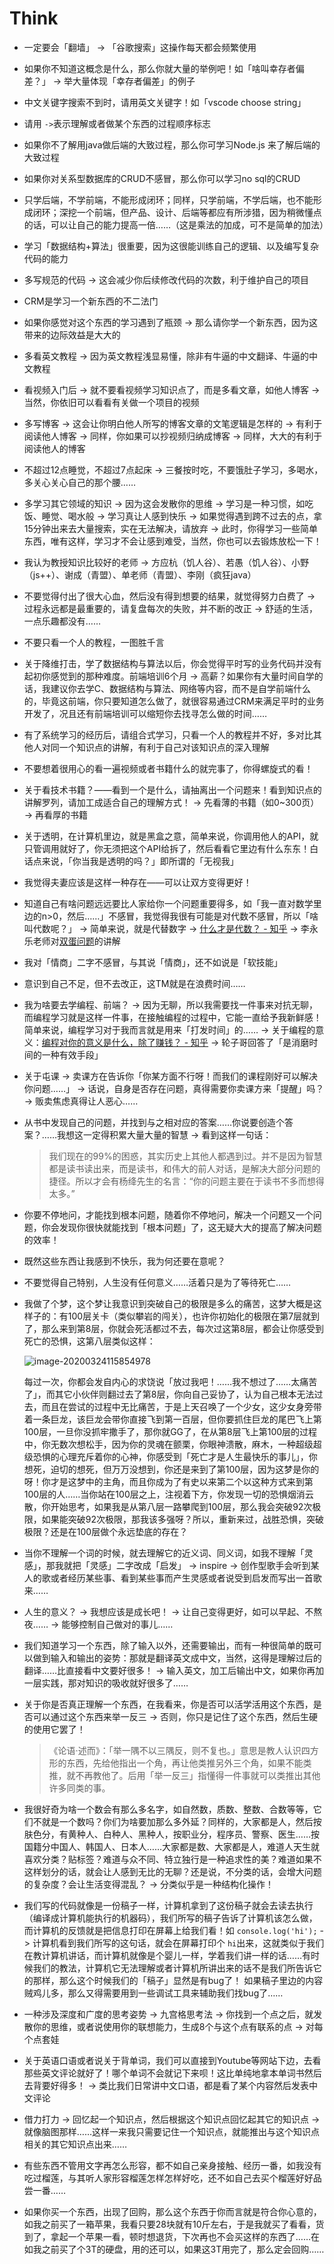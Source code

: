 # Think

- 一定要会「翻墙」 -> 「谷歌搜索」这操作每天都会频繁使用

- 如果你不知道这概念是什么，那么你就大量的举例吧！如「啥叫幸存者偏差？」 -> 举大量体现「幸存者偏差」的例子

- 中文关键字搜索不到时，请用英文关键字！如「vscode choose string」

- 请用 ` -> `表示理解或者做某个东西的过程顺序标志

- 如果你不了解用java做后端的大致过程，那么你可学习Node.js 来了解后端的大致过程

- 如果你对关系型数据库的CRUD不感冒，那么你可以学习no sql的CRUD

- 只学后端，不学前端，不能形成闭环；同样，只学前端，不学后端，也不能形成闭环；深挖一个前端，但产品、设计、后端等都应有所涉猎，因为稍微懂点的话，可以让自己的能力提高一倍……（这是乘法的加成，可不是简单的加法）

- 学习「数据结构+算法」很重要，因为这很能训练自己的逻辑、以及编写复杂代码的能力

- 多写规范的代码 -> 这会减少你后续修改代码的次数，利于维护自己的项目

- CRM是学习一个新东西的不二法门

- 如果你感觉对这个东西的学习遇到了瓶颈 -> 那么请你学一个新东西，因为这带来的边际效益是大大的

- 多看英文教程 -> 因为英文教程浅显易懂，除非有牛逼的中文翻译、牛逼的中文教程

- 看视频入门后 -> 就不要看视频学习知识点了，而是多看文章，如他人博客 -> 当然，你依旧可以看看有关做一个项目的视频

- 多写博客 -> 这会让你明白他人所写的博客文章的文笔逻辑是怎样的 -> 有利于阅读他人博客 -> 同样，你如果可以抄视频归纳成博客 -> 同样，大大的有利于阅读他人的博客

- 不超过12点睡觉，不超过7点起床 -> 三餐按时吃，不要饿肚子学习，多喝水，多关心关心自己的那个腰……

- 多学习其它领域的知识 -> 因为这会发散你的思维 -> 学习是一种习惯，如吃饭、睡觉、喝水般 -> 学习真让人感到快乐 -> 如果觉得遇到跨不过去的点，拿15分钟出来去大量搜索，实在无法解决，请放弃 -> 此时，你得学习一些简单东西，唯有这样，学习才不会让感到难受，当然，你也可以去锻炼放松一下！

- 我认为教授知识比较好的老师 -> 方应杭（饥人谷）、若愚（饥人谷）、小野（js++）、谢成（青盟）、单老师（青盟）、李刚（疯狂java）

- 不要觉得付出了很大心血，然后没有得到想要的结果，就觉得努力白费了 -> 过程永远都是最重要的，请复盘每次的失败，并不断的改正 -> 舒适的生活，一点乐趣都没有……

- 不要只看一个人的教程，一图胜千言

- 关于降维打击，学了数据结构与算法以后，你会觉得平时写的业务代码并没有起初你感觉到的那种难度。前端培训6个月 -> 高薪？如果你有大量时间自学的话，我建议你去学C、数据结构与算法、网络等内容，而不是自学前端什么的，毕竟这前端，你只要知道怎么做了，就很容易通过CRM来满足平时的业务开发了，况且还有前端培训可以缩短你去找寻怎么做的时间……

- 有了系统学习的经历后，请组合式学习，只看一个人的教程并不好，多对比其他人对同一个知识点的讲解，有利于自己对该知识点的深入理解

- 不要想着很用心的看一遍视频或者书籍什么的就完事了，你得螺旋式的看！

- 关于看技术书籍？——看到一个是什么，请抽离出一个问题来！看到知识点的讲解罗列，请加工成适合自己的理解方式！ -> 先看薄的书籍（如0~300页） -> 再看厚的书籍

- 关于透明，在计算机里边，就是黑盒之意，简单来说，你调用他人的API，就只管调用就好了，你无须把这个API给拆了，然后看看它里边有什么东东！白话点来说，「你当我是透明的吗？」即所谓的「无视我」

- 我觉得夫妻应该是这样一种存在——可以让双方变得更好！

- 知道自己有啥问题远远要比人家给你一个问题重要得多，如「我一直对数学里边的n>0，然后……」不感冒，我觉得我很有可能是对代数不感冒，所以「啥叫代数呢？」 -> 简单来说，就是代替数字 -> [什么才是代数？ - 知乎](https://www.zhihu.com/question/50576405) -> 李永乐老师对[双蛋问题](https://www.bilibili.com/video/av96214853?t=684)的讲解

- 我对「情商」二字不感冒，与其说「情商」，还不如说是「软技能」

- 意识到自己不足，但不去改正，这TM就是在浪费时间……

- 我为啥要去学编程、前端？ -> 因为无聊，所以我需要找一件事来对抗无聊，而编程学习就是这样一件事，在接触编程的过程中，它能一直给予我新鲜感！简单来说，编程学习对于我而言就是用来「打发时间」的…… -> 关于编程的意义：[编程对你的意义是什么，除了赚钱？ - 知乎](https://www.zhihu.com/question/25422044) -> 轮子哥回答了「是消磨时间的一种有效手段」

- 关于屯课 -> 卖课方在告诉你「你某方面不行呀！而我们的课程刚好可以解决你问题……」 -> 话说，自身是否存在问题，真得需要你卖课方来「提醒」吗？ -> 贩卖焦虑真得让人恶心……

- 从书中发现自己的问题，并找到与之相对应的答案……你说要创造个答案？……我想这一定得积累大量大量的智慧 -> 看到这样一句话：
  
  > 我们现在的99%的困惑，其实历史上其他人都遇到过。并不是因为智慧都是读书读出来，而是读书，和伟大的前人对话，是解决大部分问题的捷径。所以才会有杨绛先生的名言：“你的问题主要在于读书不多而想得太多。”
  
- 你要不停地问，才能找到根本问题，随着你不停地问，解决一个问题又一个问题，你会发现你很快就能找到「根本问题」了，这无疑大大的提高了解决问题的效率！

- 既然这些东西让我感到不快乐，我为何还要在意呢？

- 不要觉得自己特别，人生没有任何意义……活着只是为了等待死亡……

- 我做了个梦，这个梦让我意识到突破自己的极限是多么的痛苦，这梦大概是这样子的：有100层关卡（类似攀岩的闯关），也许你初始化的极限在第7层就到了，那么来到第8层，你就会死活都过不去，每次过这第8层，都会让你感受到死亡的恐惧，这第八层类似这样：

  ![image-20200324115854978](assets/img/image-20200324115854978.png)

  每过一次，你都会发自内心的求饶说「放过我吧！……我不想过了……太痛苦了」，而其它小伙伴则翻过去了第8层，你向自己妥协了，认为自己根本无法过去，而且在尝试的过程中无比痛苦，于是上天召唤了一个少女，这少女身旁带着一条巨龙，该巨龙会带你直接飞到第一百层，但你要抓住巨龙的尾巴飞上第100层，一旦你没抓牢撒手了，那你就GG了，在从第8层飞上第100层的过程中，你无数次想松手，因为你的灵魂在颤栗，你眼神溃散，麻木，一种超级超级恐惧的心理充斥着你的心神，你感受到「死亡才是人生最快乐的事儿」，你想死，迫切的想死，但万万没想到，你还是来到了第100层，因为这梦是你的呀！你才是这梦中的主角，而且你成为了有史以来第二个以这种方式来到第100层的人……当你站在100层之上，注视着下方，你发现一切的恐惧烟消云散，你开始思考，如果我是从第八层一路攀爬到100层，那么我会突破92次极限，如果能突破92次极限，那我该多强呀？所以，重新来过，战胜恐惧，突破极限？还是在100层做个永远垫底的存在？

- 当你不理解一个词的时候，就去理解它的近义词、同义词，如我不理解「灵感」，那我就把「灵感」二字改成「启发」 -> inspire -> 创作型歌手会听到某人的歌或者经历某些事、看到某些事而产生灵感或者说受到启发而写出一首歌来……

- 人生的意义？ -> 我想应该是成长吧！ -> 让自己变得更好，如可以早起、不熬夜…… -> 能够控制自己做对的事儿……

- 我们知道学习一个东西，除了输入以外，还需要输出，而有一种很简单的既可以做到输入和输出的姿势：那就是翻译英文成中文，当然，这得是理解过后的翻译……比直接看中文要好很多！ -> 输入英文，加工后输出中文，如果你再加一层实践，那对知识的吸收就好很多了……

- 关于你是否真正理解一个东西，在我看来，你是否可以活学活用这个东西，是否可以通过这个东西来举一反三 -> 否则，你只是记住了这个东西，然后生硬的使用它罢了！

  > 《论语·述而》：「举一隅不以三隅反，则不复也。」意思是教人认识四方形的东西，先给他指出一个角，再让他类推另外三个角，如果不能类推，就不再教他了。后用「举一反三」指懂得一件事就可以类推出其他许多同类的事。

- 我很好奇为啥一个数会有那么多名字，如自然数，质数、整数、合数等等，它们不就是一个数吗？你们为啥要加那么多外延？同样的，大家都是人，然后按肤色分，有黄种人、白种人、黑种人，按职业分，程序员、警察、医生……按国籍分中国人、韩国人、日本人……大家都是数、大家都是人，难道人天生就喜欢分类？贴标签？难道与众不同、特立独行是一种追求性的美？难道如果不这样划分的话，就会让人感到无比的无聊？还是说，不分类的话，会增大问题的复杂度？会让生活变得混乱？ -> 分类似乎是一种结构化操作！

- 我们写的代码就像是一份稿子一样，计算机拿到了这份稿子就会去读去执行（编译成计算机能执行的机器码），我们所写的稿子告诉了计算机该怎么做，而计算机的反馈就是把信息打印在屏幕上给我们看！如 `console.log('hi');` -> 计算机看到我们所写的这句话，就会在屏幕打印个 `hi`出来，这就类似于我们在教计算机讲话，而计算机就像是个婴儿一样，学着我们讲一样的话……有时候我们的教法，计算机它无法理解或者计算机所讲出来的话不是我们所告诉它的那样，那么这个时候我们的「稿子」显然是有bug了！ 如果稿子里边的内容贼鸡儿多，那么又得需要用到一些调试工具来辅助我们找bug了……

- 一种涉及深度和广度的思考姿势 -> 九宫格思考法 -> 你找到一个点之后，就发散你的思维，或者说使用你的联想能力，生成8个与这个点有联系的点 -> 对每个点套娃

- 关于英语口语或者说关于背单词，我们可以直接到Youtube等网站下边，去看那些英文评论就好了！哪个单词不会就记下来呗！这比单纯地拿本单词书然后去背要好得多！ -> 类比我们日常讲中文口语，都是看了某个内容然后发表中文评论

- 借力打力 -> 回忆起一个知识点，然后根据这个知识点回忆起其它的知识点 -> 就像脑图那样……这样一来我只需要记住一个知识点，就能推出与这个知识点相关的其它知识点出来……

- 有些东西不管用文字再怎么形容，都不如自己亲身接触、经历一番，如我没有吃过榴莲，与其听人家形容榴莲怎样怎样好吃，还不如自己去买个榴莲好好品尝一番……

- 如果你买一个东西，出现了回购，那么这个东西于你而言就是符合你心意的，如我之前买了一箱苹果，我看只要28块就有10斤左右，于是我就买了看看，货到了，拿起一个苹果一看，顿时想退货，下次再也不会买这样的东西了……在如我之前买了个3T的硬盘，用的还可以，如果这3T用完了，那么定会回购……

